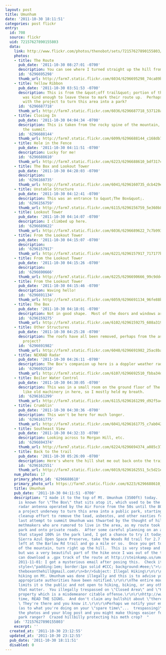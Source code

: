 ```yaml
---
layout: post
title: Umunhum
date: '2011-10-30 18:11:51'
categories: post flickr
entry:
  id: 708
  source: flickr
  uid: 72157627890155803
  data:
    link: http://www.flickr.com/photos/thenobot/sets/72157627890155803/
    photos:
    - title: The Route
      pub_date: '2011-10-30 08:27:01 -0700'
      description: You can see where I turned straight up the hill from Barlow Rd.
      id: '6296695298'
      thumb_url: http://farm7.static.flickr.com/6034/6296695298_74ca89b86a_s.jpg
    - title: Yellow Ribbon
      pub_date: '2011-10-30 03:51:53 -0700'
      description: This is from the &quot;off trail&quot; portion of the hike.  Someone
        was kind enough to leave these to mark their route up.  Perhaps someone affiliated
        with the project to turn this area into a park?
      id: '6296687718'
      thumb_url: http://farm7.static.flickr.com/6036/6296687718_537128a32f_s.jpg
    - title: Closing In
      pub_date: '2011-10-30 04:04:34 -0700'
      description: This is taken from the rocky spine of the mountain, just below
        the summit.
      id: '6296688144'
      thumb_url: http://farm7.static.flickr.com/6099/6296688144_c168db7550_s.jpg
    - title: Hole in the Fence
      pub_date: '2011-10-30 04:11:51 -0700'
      description: Lucky for me!
      id: '6296688610'
      thumb_url: http://farm7.static.flickr.com/6223/6296688610_bdf317cbcc_s.jpg
    - title: The Box and Lookout Tower
      pub_date: '2011-10-30 04:28:03 -0700'
      description: 
      id: '6296160735'
      thumb_url: http://farm7.static.flickr.com/6041/6296160735_dcb429e6ee_s.jpg
    - title: Unstable Structure
      pub_date: '2011-10-30 04:12:41 -0700'
      description: This was an entrance to &quot;The Box&quot;.
      id: '6296156759'
      thumb_url: http://farm7.static.flickr.com/6115/6296156759_5e360b88f1_s.jpg
    - title: Lookout Tower
      pub_date: '2011-10-30 04:14:07 -0700'
      description: I climbed up here.
      id: '6296689622'
      thumb_url: http://farm7.static.flickr.com/6036/6296689622_7c7b99306e_s.jpg
    - title: From the Lookout Tower
      pub_date: '2011-10-30 04:15:07 -0700'
      description: 
      id: '6296157917'
      thumb_url: http://farm7.static.flickr.com/6221/6296157917_717177ba2c_s.jpg
    - title: From the Lookout Tower
      pub_date: '2011-10-30 04:15:26 -0700'
      description: 
      id: '6296690666'
      thumb_url: http://farm7.static.flickr.com/6225/6296690666_99c9dd4bdb_s.jpg
    - title: From the Lookout Tower
      pub_date: '2011-10-30 04:15:46 -0700'
      description: Waving hello!
      id: '6296691134'
      thumb_url: http://farm7.static.flickr.com/6059/6296691134_96fe88bcd9_s.jpg
    - title: The Box
      pub_date: '2011-10-30 04:18:01 -0700'
      description: Not in good shape.  Most of the doors and windows are welded up.
      id: '6296159275'
      thumb_url: http://farm7.static.flickr.com/6102/6296159275_608a319f1c_s.jpg
    - title: Other Structures
      pub_date: '2011-10-30 04:25:28 -0700'
      description: The roofs have all been removed, perhaps from the asbestos cleanup
        project?
      id: '6296691982'
      thumb_url: http://farm7.static.flickr.com/6048/6296691982_25ac8ba1a7_s.jpg
    - title: NEXRAD Radar
      pub_date: '2011-10-30 04:26:11 -0700'
      description: The Box's companion up here is a doppler weather radar installation.
      id: '6296692510'
      thumb_url: http://farm7.static.flickr.com/6107/6296692510_fbba34de47_s.jpg
    - title: Boiler Water Control
      pub_date: '2011-10-30 04:30:05 -0700'
      description: This was in a small room on the ground floor of The Box.  It smelled
        like old machinery in here, so I mostly held my breath.
      id: '6296161299'
      thumb_url: http://farm7.static.flickr.com/6115/6296161299_d92f5acd33_s.jpg
    - title: Crumblin'
      pub_date: '2011-10-30 04:30:36 -0700'
      description: This won't be here for much longer.
      id: '6296161775'
      thumb_url: http://farm7.static.flickr.com/6041/6296161775_c7ab042be2_s.jpg
    - title: Southeast View
      pub_date: '2011-10-30 04:32:33 -0700'
      description: Looking across to Morgan Hill, etc.
      id: '6296694374'
      thumb_url: http://farm7.static.flickr.com/6224/6296694374_a085c374be_s.jpg
    - title: Back to the trail
      pub_date: '2011-10-30 05:26:09 -0700'
      description: Here's where the hill shat me out back onto the trail.
      id: '6296162551'
      thumb_url: http://farm7.static.flickr.com/6019/6296162551_5c5d21e934_s.jpg
    num_photos: 17
    primary_photo_id: '6296688610'
    primary_photo_url: https://farm7.static.flickr.com/6223/6296688610_bdf317cbcc_m.jpg
    title: Umunhum
    pub_date: '2011-10-30 04:11:51 -0700'
    description: "I made it to the top of Mt. Umunhum (3500ft) today.  This mountain
      is known for \"The Box\" that sits atop it, which used to be the base of a large
      radar antenna operated by the Air Force from the 50s until the 80s.  There is
      a project underway to turn this area into a public park, starting with a huge
      cleanup effort to remove the lead, asbestos, and other nasties from the facility.\r\n\r\nMy
      last attempt to summit Umunhum was thwarted by the thought of hillbillies and
      methmakers who are rumored to live in the area, as my route took me out of the
      park and onto private roads.  After some careful planning on an alternate route
      that stayed 100% in the park land, I got a chance to try it today.  \r\n\r\nFrom
      Sierra Azul Open Space Preserve, take the Woods Rd trail for 2.7 miles.  Turn
      left at the Barlow Rd trail and go a mile or so.  Once you get to the \"spine\"
      of the mountain, turn right up the hill.  This is very steep and somewhat treacherous,
      but was a very beautiful part of the hike once I was out of the thick underbrush.\r\n\r\nYou
      can download a .gpx track of the route at http://steinkamp.us/umunhum.gpx\r\n\r\nUpdate
      2011-11-01: I got a mysterious email after posing this.  Check it out below:\r\n<blockquote
      style=\"padding:1em; border:1px solid #CCC; background:#eee;\">\r\nFrom: TheBoxOnTheHill
      theboxonthehill@gmail.com\r\n<br/>Subject: Illegal Hiking\r\n\r\nMr. Steinkamp,\r\n\r\nYour
      hiking on Mt. Umunhum was done illegally and this is to advise you that the
      appropriate authorities have been notified.\r\n\r\nThe entire mountain is off
      limits it o the public and not open to hiking, biking, or any other access for
      that matter.  You illegally trespassed on \"Closed Area\" and \"Hazardous Area\"
      property which is a misdemeanor citable offense.\r\n\r\nhttp://www.openspace.org/news/\r\nhttp://www.openspace.org/news/downloads/2011.07.22.MtUmClosedAreaMap.pdf\r\n\r\nNext
      time, READ THE SIGNS.  And don't claim any bullshit about \"there were none\".
      \ They're there and you know it.\r\n\r\nPerhaps we notify your employer as well
      (as to what you're doing on your \"spare time\"...  trespassing)\r\n\r\nRemove
      the photos and your blog post and you might make things easier for you.\r\n</blockquote>\r\n\r\nVigilante
      park ranger?  Crazed hillbilly protecting his meth crop?  "
    id: '72157627890155803'
    excerpt: ''
  created_at: '2011-10-30 23:12:55'
  updated_at: '2011-10-30 23:12:55'
  pub_date: '2011-10-30 18:11:51'
  disabled: 0
---
```

